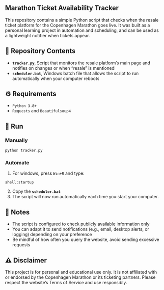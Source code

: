 ## Marathon Ticket Availability Tracker
This repository contains a simple Python script that checks when the resale ticket platform for the Copenhagen Marathon goes live. It was built as a personal learning project in automation and scheduling, and can be used as a lightweight notifier when tickets appear.

## 📁 Repository Contents
- **`tracker.py`**,    Script that monitors the resale platform’s main page and notifies on changes or when “resale” is mentioned
- **`scheduler.bat`**,    Windows batch file that allows the script to run automatically when your computer reboots 

## ⚙️ Requirements
- `Python 3.8+`
- `Requests` and `Beautifulsoup4`

## 🚀 Run
### Manually 
```
python tracker.py
```

### Automate
1. For windows, press `Win+R` and type:
```
shell:startup
```
2. Copy the **`scheduler.bat`**
3. The script will now run automatically each time you start your computer.

## 📝 Notes
- The script is configured to check publicly available information only
- You can adapt it to send notifications (e.g., email, desktop alerts, or logging) depending on your preference
- Be mindful of how often you query the website, avoid sending excessive requests

## ⚠️ Disclaimer
This project is for personal and educational use only.
It is not affiliated with or endorsed by the Copenhagen Marathon or its ticketing partners. Please respect the website’s Terms of Service and use responsibly.
